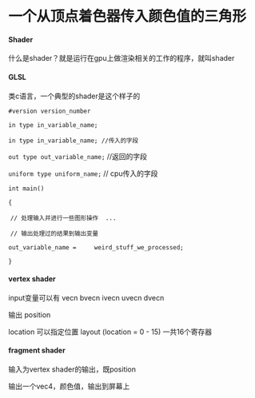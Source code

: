 #  一个从顶点着色器传入颜色值的三角形

#### Shader

什么是shader？就是运行在gpu上做渲染相关的工作的程序，就叫shader



#### GLSL

类c语言，一个典型的shader是这个样子的



`#version version_number `

`in type in_variable_name;`

 `in type in_variable_name; //传入的字段`

 `out type out_variable_name;`  //返回的字段

`uniform type uniform_name;`  // cpu传入的字段

 `int main()`

 `{`  

​	`// 处理输入并进行一些图形操作  ...`  

​	`// 输出处理过的结果到输出变量` 

 	out_variable_name = 	weird_stuff_we_processed; 

`}`

#### vertex shader

input变量可以有 vecn bvecn ivecn uvecn dvecn

输出 position 

location 可以指定位置 layout (location = 0 - 15) 一共16个寄存器

#### fragment shader
输入为vertex shader的输出，既position

输出一个vec4，颜色值，输出到屏幕上



